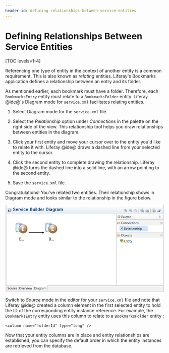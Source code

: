 ```yaml
---
header-id: defining-relationships-between-service-entities
---
```


# Defining Relationships Between Service Entities

[TOC levels=1-4]

Referencing one type of entity in the context of another entity is a common
requirement. This is also known as *relating* entities. Liferay's Bookmarks
application defines a relationship between an entry and its folder.

As mentioned earlier, each bookmark must have a folder. Therefore, each
`BookmarksEntry` entity must relate to a `BookmarksFolder` entity. Liferay
@ide@'s Diagram mode for `service.xml` facilitates relating entities. 

1.  Select Diagram mode for the `service.xml` file. 

2.  Select the *Relationship* option under *Connections* in the palette on the 
    right side of the view. This relationship tool helps you draw relationships
    between entities in the diagram.

3.  Click your first entity and move your cursor over to the entity you'd like 
    to relate it with. Liferay @ide@ draws a dashed line from your selected
    entity to the cursor.

4.  Click the second entity to complete drawing the relationship. Liferay @ide@ 
    turns the dashed line into a solid line, with an arrow pointing to the
    second entity.

5.  Save the `service.xml` file. 

Congratulations! You've related two entities. Their relationship shows in
Diagram mode and looks similar to the relationship in the figure below. 

![Figure 1: Relating entities is a snap in Liferay @ide@'s *Diagram* mode for `service.xml`.](../../../../images/service-builder-relate-entities.png)

Switch to *Source* mode in the editor for your `service.xml` file and note that
Liferay @ide@ created a column element in the first selected entity to hold the
ID of the corresponding entity instance reference. For example, the
`BookmarksEntry` entity uses this column to relate to a `BookmarksFolder` entity :

    <column name="folderId" type="long" />

Now that your entity columns are in place and entity relationships are
established, you can specify the default order in which the entity instances are
retrieved from the database. 
